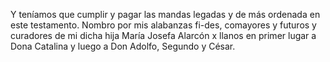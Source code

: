 Y teníamos que cumplir y pagar las mandas legadas y de más ordenada en este testamento. Nombro por mis alabanzas fi-des, comayores y futuros y curadores de mi dicha hija María Josefa Alarcón x llanos en primer lugar a Dona Catalina y luego a Don Adolfo, Segundo y César.
